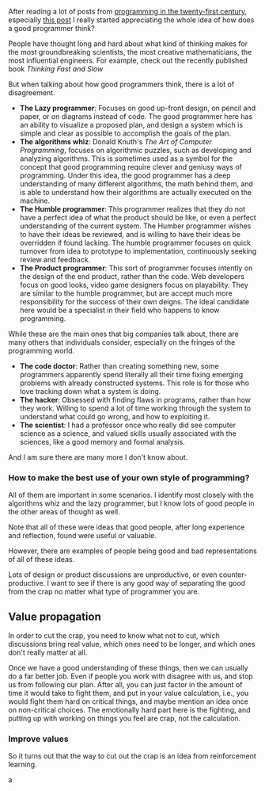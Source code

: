 After reading a lot of posts from [programming in the
twenty-first century](http://prog21.dadgum.com/56.html), especially [this post](http://prog21.dadgum.com/190.html) I really started appreciating the whole idea of how does a good programmer think?

People have thought long and hard about what kind of thinking makes for the most groundbreaking scientists, the most creative mathematicians, the most influential engineers. For example, check out the recently published book *Thinking Fast and Slow*

But when talking about how good programmers think, there is a lot of disagreement.

* **The Lazy programmer**: Focuses on good up-front design, on pencil and paper, or on diagrams instead of code. The good programmer here has an ability to visualize a proposed plan, and design a system which is simple and clear as possible to accomplish the goals of the plan.
* **The algorithms whiz**: Donald Knuth's *The Art of Computer Programming*, focuses on algorithmic puzzles, such as developing and analyzing algorithms. This is sometimes used as a symbol for the concept that good programming require clever and geniusy ways of programming. Under this idea, the good programmer has a deep understanding of many different algorithms, the math behind them, and is able to understand how their algorithms are actually executed on the machine.
* **The Humble programmer**: This programmer realizes that they do not have a perfect idea of what the product should be like, or even a perfect understanding of the current system. The Humber programmer wishes to have their ideas be reviewed, and is willing to have their ideas be overridden if found lacking. The humble programmer focuses on quick turnover from idea to prototype to implementation, continuously seeking review and feedback.
* **The Product programmer**: This sort of programmer focuses intently on the design of the end product, rather than the code. Web developers focus on good looks, video game designers focus on playability. They are similar to the humble programmer, but are accept much more responsibility for the success of their own deigns. The ideal candidate here would  be a specialist in their field who happens to know programming.

While these are the main ones that big companies talk about, there are many others that individuals consider, especially on the fringes of the programming world.

* **The code doctor**: Rather than creating something new, some programmers apparently spend literally all their time fixing emerging problems with already constructed systems. This role is for those who love tracking down what a system is doing.
* **The hacker**: Obsessed with finding flaws in programs, rather than how they work. Willing to spend a lot of time working through the system to understand what could go wrong, and how to exploiting it.
* **The scientist**: I had a professor once who really did see computer science as a science, and valued skills usually associated with the sciences, like a good memory and formal analysis.

And I am sure there are many more I don't know about.


### How to make the best use of your own style of programming?

All of them are important in some scenarios. I identify most closely with the algorithms whiz and the lazy programmer, but I know lots of good people in the other areas of thought as well.

Note that all of these were ideas that good people, after long experience and reflection, found were useful or valuable.

However, there are examples of people being good and bad representations of all of these ideas.

Lots of design or product discussions are unproductive, or even counter-productive. I want to see if there is any good way of separating the good from the crap no matter what type of programmer you are.

## Value propagation

In order to cut the crap, you need to know what not to cut, which discussions bring real value, which ones need to be longer, and which ones don't really matter at all.

Once we have a good understanding of these things, then we can usually do a far better job. Even if people you work with disagree with us, and stop us from following our plan. After all, you can just factor in the amount of time it would take to fight them, and put in your value calculation, i.e., you would fight them hard on critical things, and maybe mention an idea once on non-critical choices. The emotionally hard part here is the fighting, and putting up with working on things you feel are crap, not the calculation.  

### Improve values

So it turns out that the way to cut out the crap is an idea from reinforcement learning.







a
